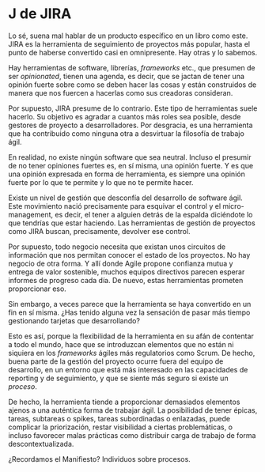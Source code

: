 # J de JIRA

Lo sé, suena mal hablar de un producto específico en un libro como este. JIRA es la herramienta de seguimiento de proyectos más popular, hasta el punto de haberse convertido casi en omnipresente. Hay otras y lo sabemos.

Hay herramientas de software, librerías, _frameworks_ etc., que presumen de ser _opinionated_, tienen una agenda, es decir, que se jactan de tener una opinión fuerte sobre como se deben hacer las cosas y están construidos de manera que nos fuercen a hacerlas como sus creadoras consideran.

Por supuesto, JIRA presume de lo contrario. Este tipo de herramientas suele hacerlo. Su objetivo es agradar a cuantos más roles sea posible, desde gestores de proyecto a desarrolladores. Por desgracia, es una herramienta que ha contribuido como ninguna otra a desvirtuar la filosofía de trabajo ágil.

En realidad, no existe ningún software que sea neutral. Incluso el presumir de no tener opiniones fuertes es, en sí misma, una opinión fuerte. Y es que una opinión expresada en forma de herramienta, es siempre una opinión fuerte por lo que te permite y lo que no te permite hacer.

Existe un nivel de gestión que desconfía del desarrollo de software ágil. Este movimiento nació precisamente para esquivar el control y el micro-management, es decir, el tener a alguien detrás de la espalda diciéndote lo que tendrías que estar haciendo. Las herramientas de gestión de proyectos como JIRA buscan, precisamente, devolver ese control.

Por supuesto, todo negocio necesita que existan unos circuitos de información que nos permitan conocer el estado de los proyectos. No hay negocio de otra forma. Y allí donde Agile propone confianza mutua y entrega de valor sostenible, muchos equipos directivos parecen esperar informes de progreso cada día. De nuevo, estas herramientas prometen proporcionar eso.

Sin embargo, a veces parece que la herramienta se haya convertido en un fin en sí misma. ¿Has tenido alguna vez la sensación de pasar más tiempo gestionando tarjetas que desarrollando? 

Esto es así, porque la flexibilidad de la herramienta en su afán de contentar a todo el mundo, hace que se introduzcan elementos que no están ni siquiera en los _frameworks_ ágiles más regulatorios como Scrum. De hecho, buena parte de la gestión del proyecto ocurre fuera del equipo de desarrollo, en un entorno que está más interesado en las capacidades de reporting y de seguimiento, y que se siente más seguro si existe un _proceso_.

De hecho, la herramienta tiende a proporcionar demasiados elementos ajenos a una auténtica forma de trabajar ágil. La posibilidad de tener épicas, tareas, subtareas o spikes, tareas subordinadas o enlazadas, puede complicar la priorización, restar visibilidad a ciertas problemáticas, o incluso favorecer malas prácticas como distribuir carga de trabajo de forma descontextualizada.

¿Recordamos el Manifiesto? Individuos sobre procesos.
